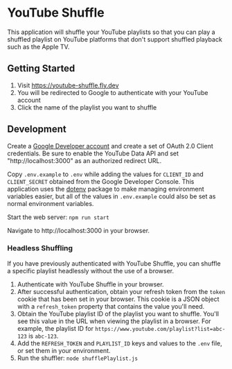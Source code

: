# YouTube Shuffle

This application will shuffle your YouTube playlists so that you can play a
shuffled playlist on YouTube platforms that don't support shuffled playback
such as the Apple TV.

## Getting Started

1. Visit https://youtube-shuffle.fly.dev
1. You will be redirected to Google to authenticate with your YouTube account
1. Click the name of the playlist you want to shuffle

## Development

Create a [Google Developer account](https://console.developers.google.com) and
create a set of OAuth 2.0 Client credentials. Be sure to enable the YouTube
Data API and set "http://localhost:3000" as an authorized redirect URL.

Copy `.env.example` to `.env` while adding the values for `CLIENT_ID` and
`CLIENT_SECRET` obtained from the Google Developer Console. This application
uses the [dotenv](https://www.npmjs.com/package/dotenv) package to make managing
environment variables easier, but all of the values in `.env.example` could also
be set as normal environment variables.

Start the web server: `npm run start`

Navigate to http://localhost:3000 in your browser.

### Headless Shuffling

If you have previously authenticated with YouTube Shuffle, you can shuffle a
specific playlist headlessly without the use of a browser.

1. Authenticate with YouTube Shuffle in your browser.
1. After successful authentication, obtain your refresh token from the `token`
   cookie that has been set in your browser. This cookie is a JSON object with a
   `refresh_token` property that contains the value you'll need.
1. Obtain the YouTube playlist ID of the playlist you want to shuffle. You'll
   see this value in the URL when viewing the playlist in a browser. For example,
   the playlist ID for `https://www.youtube.com/playlist?list=abc-123` is
   `abc-123`.
1. Add the `REFRESH_TOKEN` and `PLAYLIST_ID` keys and values to the `.env` file,
   or set them in your environment.
1. Run the shuffler: `node shufflePlaylist.js`
